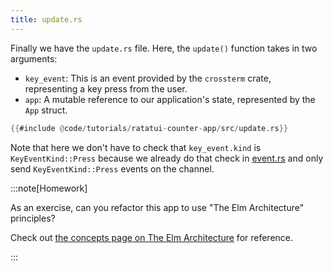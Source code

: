 ```yaml
---
title: update.rs
---
```


Finally we have the `update.rs` file. Here, the `update()` function takes in two arguments:

- `key_event`: This is an event provided by the `crossterm` crate, representing a key press from the
  user.
- `app`: A mutable reference to our application's state, represented by the `App` struct.

```rust
{{#include @code/tutorials/ratatui-counter-app/src/update.rs}}
```

Note that here we don't have to check that `key_event.kind` is `KeyEventKind::Press` because we
already do that check in [event.rs](../event/) and only send `KeyEventKind::Press` events on the
channel.

:::note[Homework]

As an exercise, can you refactor this app to use "The Elm Architecture" principles?

Check out
[the concepts page on The Elm Architecture](/concepts/application-patterns/the-elm-architecture/)
for reference.

:::
